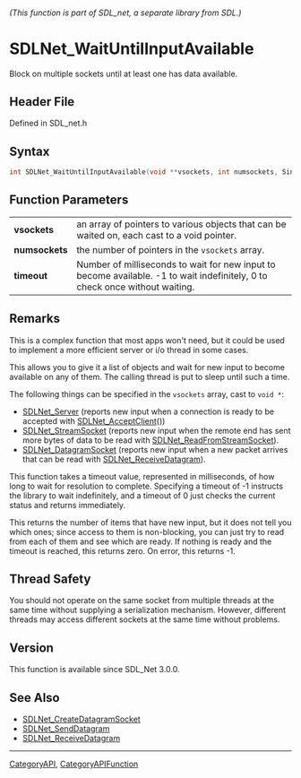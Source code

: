 ###### (This function is part of SDL_net, a separate library from SDL.)
# SDLNet_WaitUntilInputAvailable

Block on multiple sockets until at least one has data available.

## Header File

Defined in SDL_net.h

## Syntax

```c
int SDLNet_WaitUntilInputAvailable(void **vsockets, int numsockets, Sint32 timeout);

```

## Function Parameters

|                    |                                                                                                                             |
| ------------------ | --------------------------------------------------------------------------------------------------------------------------- |
| **vsockets**       | an array of pointers to various objects that can be waited on, each cast to a void pointer.                                 |
| **numsockets**     | the number of pointers in the `vsockets` array.                                                                             |
| **timeout**        | Number of milliseconds to wait for new input to become available. -1 to wait indefinitely, 0 to check once without waiting. |

## Remarks

This is a complex function that most apps won't need, but it could be used
to implement a more efficient server or i/o thread in some cases.

This allows you to give it a list of objects and wait for new input to
become available on any of them. The calling thread is put to sleep until
such a time.

The following things can be specified in the `vsockets` array, cast to
`void *`:

- [SDLNet_Server](SDLNet_Server) (reports new input when a connection is
  ready to be accepted with [SDLNet_AcceptClient](SDLNet_AcceptClient)())
- [SDLNet_StreamSocket](SDLNet_StreamSocket) (reports new input when the
  remote end has sent more bytes of data to be read with
  [SDLNet_ReadFromStreamSocket](SDLNet_ReadFromStreamSocket)).
- [SDLNet_DatagramSocket](SDLNet_DatagramSocket) (reports new input when a
  new packet arrives that can be read with
  [SDLNet_ReceiveDatagram](SDLNet_ReceiveDatagram)).

This function takes a timeout value, represented in milliseconds, of how
long to wait for resolution to complete. Specifying a timeout of -1
instructs the library to wait indefinitely, and a timeout of 0 just checks
the current status and returns immediately.

This returns the number of items that have new input, but it does not tell
you which ones; since access to them is non-blocking, you can just try to
read from each of them and see which are ready. If nothing is ready and the
timeout is reached, this returns zero. On error, this returns -1.

## Thread Safety

You should not operate on the same socket from multiple threads at the same
time without supplying a serialization mechanism. However, different
threads may access different sockets at the same time without problems.

## Version

This function is available since SDL_Net 3.0.0.

## See Also

* [SDLNet_CreateDatagramSocket](SDLNet_CreateDatagramSocket)
* [SDLNet_SendDatagram](SDLNet_SendDatagram)
* [SDLNet_ReceiveDatagram](SDLNet_ReceiveDatagram)

----
[CategoryAPI](CategoryAPI), [CategoryAPIFunction](CategoryAPIFunction)

